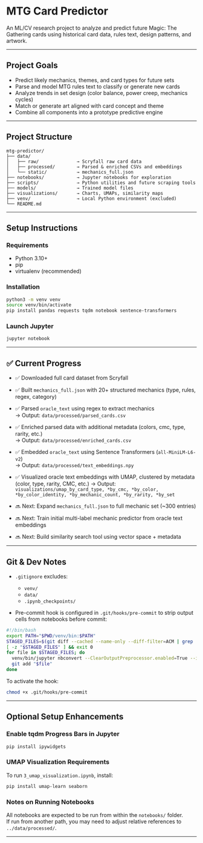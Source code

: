 # MTG Card Predictor

An ML/CV research project to analyze and predict future Magic: The Gathering cards using historical card data, rules text, design patterns, and artwork.

---

## Project Goals

- Predict likely mechanics, themes, and card types for future sets  
- Parse and model MTG rules text to classify or generate new cards  
- Analyze trends in set design (color balance, power creep, mechanics cycles)  
- Match or generate art aligned with card concept and theme  
- Combine all components into a prototype predictive engine

---

## Project Structure

```plaintext
mtg-predictor/
├── data/                 
│   ├── raw/              → Scryfall raw card data
│   ├── processed/        → Parsed & enriched CSVs and embeddings
│   └── static/           → mechanics_full.json
├── notebooks/            → Jupyter notebooks for exploration
├── scripts/              → Python utilities and future scraping tools
├── models/               → Trained model files
├── visualizations/       → Charts, UMAPs, similarity maps
├── venv/                 → Local Python environment (excluded)
└── README.md
```

---

## Setup Instructions

### Requirements

- Python 3.10+
- pip
- virtualenv (recommended)

### Installation

```bash
python3 -m venv venv
source venv/bin/activate
pip install pandas requests tqdm notebook sentence-transformers
```

### Launch Jupyter

```bash
jupyter notebook
```

---

## ✅ Current Progress

- ✅ Downloaded full card dataset from Scryfall  
- ✅ Built `mechanics_full.json` with 20+ structured mechanics (type, rules, regex, category)  
- ✅ Parsed `oracle_text` using regex to extract mechanics  
  → Output: `data/processed/parsed_cards.csv`  
- ✅ Enriched parsed data with additional metadata (colors, cmc, type, rarity, etc.)  
  → Output: `data/processed/enriched_cards.csv`  
- ✅ Embedded `oracle_text` using Sentence Transformers (`all-MiniLM-L6-v2`)  
  → Output: `data/processed/text_embeddings.npy`  
- ✅ Visualized oracle text embeddings with UMAP, clustered by metadata (color, type, rarity, CMC, etc.)
  → Output: `visualizations/umap_by_card_type, *by_cmc, *by_color, *by_color_identity, *by_mechanic_count, *by_rarity, *by_set`

- 🔜 Next: Expand `mechanics_full.json` to full mechanic set (~300 entries)  
- 🔜 Next: Train initial multi-label mechanic predictor from oracle text embeddings  
- 🔜 Next: Build similarity search tool using vector space + metadata

---

## Git & Dev Notes

- `.gitignore` excludes:
  - `venv/`
  - `data/`
  - `.ipynb_checkpoints/`

- Pre-commit hook is configured in `.git/hooks/pre-commit` to strip output cells from notebooks before commit:

```bash
#!/bin/bash
export PATH="$PWD/venv/bin:$PATH"
STAGED_FILES=$(git diff --cached --name-only --diff-filter=ACM | grep '\.ipynb$')
[ -z "$STAGED_FILES" ] && exit 0
for file in $STAGED_FILES; do
  venv/bin/jupyter nbconvert --ClearOutputPreprocessor.enabled=True --inplace "$file"
  git add "$file"
done
```

To activate the hook:

```bash
chmod +x .git/hooks/pre-commit
```

---

## Optional Setup Enhancements

### Enable tqdm Progress Bars in Jupyter

```bash
pip install ipywidgets
```

### UMAP Visualization Requirements

To run `3_umap_visualization.ipynb`, install:

```bash
pip install umap-learn seaborn
```

### Notes on Running Notebooks

All notebooks are expected to be run from within the `notebooks/` folder.  
If run from another path, you may need to adjust relative references to `../data/processed/`.

---

